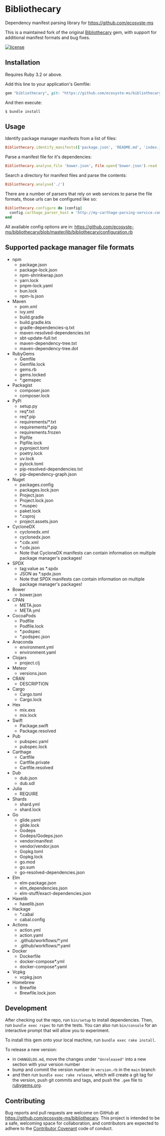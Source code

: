 # Bibliothecary

Dependency manifest parsing library for https://github.com/ecosyste-ms 

This is a maintained fork of the original [Bibliothecary](https://github.com/librariesio/bibliothecary) gem, with support for additional manifest formats and bug fixes.

[![license](https://img.shields.io/github/license/ecosyste-ms/bibliothecary.svg)](https://github.com/ecosyste-ms/bibliothecary/blob/master/LICENSE.txt)

## Installation

Requires Ruby 3.2 or above.

Add this line to your application's Gemfile:

```ruby
gem "bibliothecary", git: "https://github.com/ecosyste-ms/bibliothecary.git"
```

And then execute:

    $ bundle install

## Usage

Identify package manager manifests from a list of files:

```ruby
Bibliothecary.identify_manifests(['package.json', 'README.md', 'index.js']) #=> 'package.json'
```

Parse a manifest file for it's dependencies:

```ruby
Bibliothecary.analyse_file 'bower.json', File.open('bower.json').read
```

Search a directory for manifest files and parse the contents:

```ruby
Bibliothecary.analyse('./')
```

There are a number of parsers that rely on web services to parse the file formats, those urls can be configured like so:

```ruby
Bibliothecary.configure do |config|
  config.carthage_parser_host = 'http://my-carthage-parsing-service.com'
end
```

All available config options are in: https://github.com/ecosyste-ms/bibliothecary/blob/master/lib/bibliothecary/configuration.rb

## Supported package manager file formats

- npm
  - package.json
  - package-lock.json
  - npm-shrinkwrap.json
  - yarn.lock
  - pnpm-lock.yaml
  - bun.lock
  - npm-ls.json
- Maven
  - pom.xml
  - ivy.xml
  - build.gradle
  - build.gradle.kts
  - gradle-dependencies-q.txt
  - maven-resolved-dependencies.txt
  - sbt-update-full.txt
  - maven-dependency-tree.txt
  - maven-dependency-tree.dot
- RubyGems
  - Gemfile
  - Gemfile.lock
  - gems.rb
  - gems.locked
  - *.gemspec
- Packagist
  - composer.json
  - composer.lock
- PyPi
  - setup.py
  - req*.txt
  - req*.pip
  - requirements/*.txt
  - requirements/*.pip
  - requirements.frozen
  - Pipfile
  - Pipfile.lock
  - pyproject.toml
  - poetry.lock
  - uv.lock
  - pylock.toml
  - pip-resolved-dependencies.txt
  - pip-dependency-graph.json
- Nuget
  - packages.config
  - packages.lock.json
  - Project.json
  - Project.lock.json
  - *.nuspec
  - paket.lock
  - *.csproj
  - project.assets.json
- CycloneDX
  - cyclonedx.xml
  - cyclonedx.json
  - *.cdx.xml
  - *.cdx.json
  - Note that CycloneDX manifests can contain information on multiple
    package manager's packages!
- SPDX
  - tag:value as *.spdx
  - JSON as *.spdx.json
  - Note that SPDX manifests can contain information on multiple
    package manager's packages!
- Bower
  - bower.json
- CPAN
  - META.json
  - META.yml
- CocoaPods
  - Podfile
  - Podfile.lock
  - *.podspec
  - *.podspec.json
- Anaconda
  - environment.yml
  - environment.yaml
- Clojars
  - project.clj
- Meteor
  - versions.json
- CRAN
  - DESCRIPTION
- Cargo
  - Cargo.toml
  - Cargo.lock
- Hex
  - mix.exs
  - mix.lock
- Swift
  - Package.swift
  - Package.resolved
- Pub
  - pubspec.yaml
  - pubspec.lock
- Carthage
  - Cartfile
  - Cartfile.private
  - Cartfile.resolved
- Dub
  - dub.json
  - dub.sdl
- Julia
  - REQUIRE
- Shards
  - shard.yml
  - shard.lock
- Go
  - glide.yaml
  - glide.lock
  - Godeps
  - Godeps/Godeps.json
  - vendor/manifest
  - vendor/vendor.json
  - Gopkg.toml
  - Gopkg.lock
  - go.mod
  - go.sum
  - go-resolved-dependencies.json
- Elm
  - elm-package.json
  - elm_dependencies.json
  - elm-stuff/exact-dependencies.json
- Haxelib
  - haxelib.json
- Hackage
  - \*.cabal
  - cabal.config
- Actions
  - action.yml
  - action.yaml
  - .github/workflows/*.yml
  - .github/workflows/*.yaml
- Docker
  - Dockerfile
  - docker-compose*.yml
  - docker-compose*.yaml
- Vcpkg
  - vcpkg.json
- Homebrew
  - Brewfile
  - Brewfile.lock.json

## Development

After checking out the repo, run `bin/setup` to install dependencies. Then, run `bundle exec rspec` to run the tests. You can also run `bin/console` for an interactive prompt that will allow you to experiment.

To install this gem onto your local machine, run `bundle exec rake install`.

To release a new version:
* in `CHANGELOG.md`, move the changes under `"Unreleased"` into a new section with your version number
* bump and commit the version number in `version.rb` in the `main` branch
* and then run `bundle exec rake release`, which will create a git tag for the version, push git commits and tags, and push the `.gem` file to [rubygems.org](https://rubygems.org).

## Contributing

Bug reports and pull requests are welcome on GitHub at https://github.com/ecosyste-ms/bibliothecary. This project is intended to be a safe, welcoming space for collaboration, and contributors are expected to adhere to the [Contributor Covenant](http://contributor-covenant.org) code of conduct.
